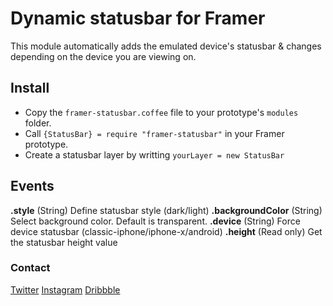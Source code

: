 # Dynamic statusbar for Framer

This module automatically adds the emulated device's statusbar & changes depending on the device you are viewing on.

## Install

<!-- <a href='https://open.framermodules.com/Dynamic Statusbar'>
    <img alt='Install with Framer Modules'
    src='https://www.framermodules.com/assets/badge@2x.png' width='160' height='40' /></a>

or -->

- Copy the `framer-statusbar.coffee` file to your prototype's `modules` folder.
- Call `{StatusBar} = require "framer-statusbar"` in your Framer prototype.
- Create a statusbar layer by writting `yourLayer = new StatusBar`

## Events
**.style** (String) Define statusbar style (dark/light)
**.backgroundColor** (String) Select background color. Default is transparent.
**.device** (String) Force device statusbar (classic-iphone/iphone-x/android)
**.height** (Read only) Get the statusbar height value

### Contact
[Twitter](https://twitter.com/revealparis)
[Instagram](https://www.instagram.com/revealparis)
[Dribbble](https://dribbble.com/revealstudio)
